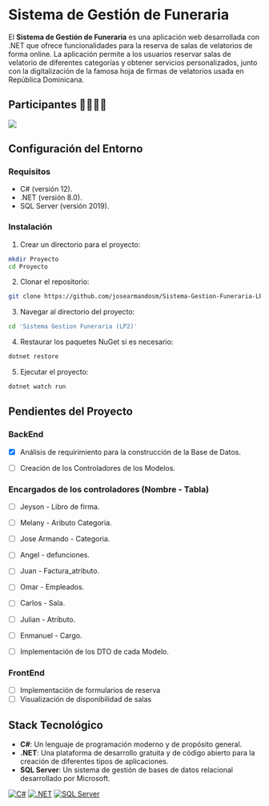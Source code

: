 # Sistema de Gestión de Funeraria

El **Sistema de Gestión de Funeraria** es una aplicación web desarrollada con .NET que ofrece funcionalidades para la reserva de salas de velatorios de forma online. La aplicación permite a los usuarios reservar salas de velatorio de diferentes categorías y obtener servicios personalizados, junto con la digitalización de la famosa hoja de firmas de velatorios usada en República Dominicana.

## Participantes 👩‍🎓👨‍🎓

<a href="https://github.com/josearmandosm/Sistema-Gestion-Funeraria-LP2-/graphs/contributors">
  <img src="https://contrib.rocks/image?repo=josearmandosm/Sistema-Gestion-Funeraria-LP2-" />
</a>

## Configuración del Entorno

### Requisitos

- C# (versión 12).
- .NET (versión 8.0).
- SQL Server (versión 2019).

### Instalación

1. Crear un directorio para el proyecto:

```sh
mkdir Proyecto
cd Proyecto
```

2. Clonar el repositorio:

```sh
git clone https://github.com/josearmandosm/Sistema-Gestion-Funeraria-LP2-.git
```

3. Navegar al directorio del proyecto:

```sh
cd 'Sistema Gestion Funeraria (LP2)'
```

4. Restaurar los paquetes NuGet si es necesario:

```sh
dotnet restore
```

5. Ejecutar el proyecto:

```sh
dotnet watch run
```

## Pendientes del Proyecto

### BackEnd

- [x] Análisis de requirimiento para la construcción de la Base de Datos.

- [ ] Creación de los Controladores de los Modelos.

### Encargados de los controladores (Nombre - Tabla)

- [ ] Jeyson - Libro de firma.
- [ ] Melany - Aributo Categoria.
- [ ] Jose Armando - Categoria.
- [ ] Angel - defunciones.
- [ ] Juan - Factura_atributo.
- [ ] Omar - Empleados.
- [ ] Carlos - Sala.
- [ ] Julian - Atributo.
- [ ] Enmanuel - Cargo.

- [ ] Implementación de los DTO de cada Modelo.

### FrontEnd

- [ ] Implementación de formularios de reserva
- [ ] Visualización de disponibilidad de salas

## Stack Tecnológico

- **C#**: Un lenguaje de programación moderno y de propósito general.
- **.NET**: Una plataforma de desarrollo gratuita y de código abierto para la creación de diferentes tipos de aplicaciones.
- **SQL Server**: Un sistema de gestión de bases de datos relacional desarrollado por Microsoft.

[![C#](https://img.shields.io/badge/C%23-12-blue)](https://dotnet.microsoft.com/en-us/languages/csharp)
[![.NET](https://img.shields.io/badge/.NET-8.0-blueviolet)](https://dotnet.microsoft.com/en-us/download/dotnet/8.0)
[![SQL Server](https://img.shields.io/badge/SQL_Server-2019-orange)](https://www.microsoft.com/en-us/sql-server/sql-server-downloads)
